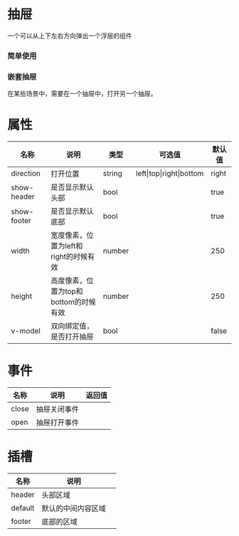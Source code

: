 # 抽屉

一个可以从上下左右方向弹出一个浮层的组件

### 简单使用

<demo path="./DrawerDemo1.vue"></demo>

### 嵌套抽屉

在某些场景中，需要在一个抽屉中，打开另一个抽屉。

<demo path="./DrawerDemo2.vue"></demo>



# 属性

| 名称        | 说明                                  | 类型   | 可选值                   | 默认值 |
| ----------- | ------------------------------------- | ------ | ------------------------ | ------ |
| direction   | 打开位置                              | string | left\|top\|right\|bottom | right  |
| show-header | 是否显示默认头部                      | bool   |                          | true   |
| show-footer | 是否显示默认底部                      | bool   |                          | true   |
| width       | 宽度像素，位置为left和right的时候有效 | number |                          | 250    |
| height      | 高度像素，位置为top和bottom的时候有效 | number |                          | 250    |
| v-model     | 双向绑定值，是否打开抽屉              | bool   |                          | false  |

# 事件

| 名称  | 说明         | 返回值 |
| ----- | ------------ | ------ |
| close | 抽屉关闭事件 |        |
| open  | 抽屉打开事件 |        |

# 插槽

| 名称    | 说明               |      |
| ------- | ------------------ | ---- |
| header  | 头部区域           |      |
| default | 默认的中间内容区域 |      |
| footer  | 底部的区域         |      |

